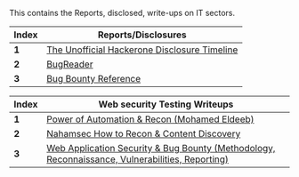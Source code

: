 This contains the Reports, disclosed, write-ups on IT sectors.

Index | Reports/Disclosures 
--- | ---
**1** | [The Unofficial Hackerone Disclosure Timeline](http://h1.nobbd.de/)
**2** | [BugReader](https://bugreader.com/)
**3** | [Bug Bounty Reference](https://github.com/ngalongc/bug-bounty)

Index | Web security Testing Writeups
--- | ---
**1** | [Power of Automation & Recon (Mohamed Eldeeb)]( KL5kvTusBGW2os) 
**2** | [Nahamsec How to Recon & Content Discovery](https://www.hackerone.com/blog/) 
**3** | [Web Application Security & Bug Bounty (Methodology, Reconnaissance, Vulnerabilities, Reporting)](https://blog.usejournal.com/web-application-security-bug-bounty-methodology-reconnaissance-vulnerabilities-reporting-635073cddcf2)
